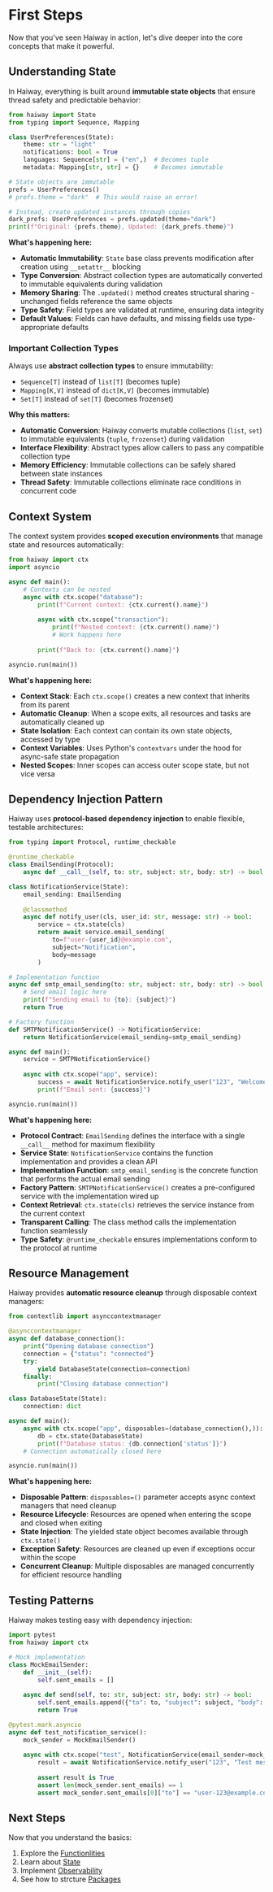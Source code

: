# First Steps

Now that you've seen Haiway in action, let's dive deeper into the core concepts that make it powerful.

## Understanding State

In Haiway, everything is built around **immutable state objects** that ensure thread safety and predictable behavior:

```python
from haiway import State
from typing import Sequence, Mapping

class UserPreferences(State):
    theme: str = "light"
    notifications: bool = True
    languages: Sequence[str] = ("en",)  # Becomes tuple
    metadata: Mapping[str, str] = {}    # Becomes immutable

# State objects are immutable
prefs = UserPreferences()
# prefs.theme = "dark"  # This would raise an error!

# Instead, create updated instances through copies
dark_prefs: UserPreferences = prefs.updated(theme="dark")
print(f"Original: {prefs.theme}, Updated: {dark_prefs.theme}")
```

**What's happening here:**
- **Automatic Immutability**: `State` base class prevents modification after creation using `__setattr__` blocking
- **Type Conversion**: Abstract collection types are automatically converted to immutable equivalents during validation
- **Memory Sharing**: The `.updated()` method creates structural sharing - unchanged fields reference the same objects
- **Type Safety**: Field types are validated at runtime, ensuring data integrity
- **Default Values**: Fields can have defaults, and missing fields use type-appropriate defaults

### Important Collection Types

Always use **abstract collection types** to ensure immutability:

- `Sequence[T]` instead of `list[T]` (becomes tuple)
- `Mapping[K,V]` instead of `dict[K,V]` (becomes immutable)
- `Set[T]` instead of `set[T]` (becomes frozenset)

**Why this matters:**
- **Automatic Conversion**: Haiway converts mutable collections (`list`, `set`) to immutable equivalents (`tuple`, `frozenset`) during validation
- **Interface Flexibility**: Abstract types allow callers to pass any compatible collection type
- **Memory Efficiency**: Immutable collections can be safely shared between state instances
- **Thread Safety**: Immutable collections eliminate race conditions in concurrent code

## Context System

The context system provides **scoped execution environments** that manage state and resources automatically:

```python
from haiway import ctx
import asyncio

async def main():
    # Contexts can be nested
    async with ctx.scope("database"):
        print(f"Current context: {ctx.current().name}")
        
        async with ctx.scope("transaction"):
            print(f"Nested context: {ctx.current().name}")
            # Work happens here
            
        print(f"Back to: {ctx.current().name}")

asyncio.run(main())
```

**What's happening here:**
- **Context Stack**: Each `ctx.scope()` creates a new context that inherits from its parent
- **Automatic Cleanup**: When a scope exits, all resources and tasks are automatically cleaned up
- **State Isolation**: Each context can contain its own state objects, accessed by type
- **Context Variables**: Uses Python's `contextvars` under the hood for async-safe state propagation
- **Nested Scopes**: Inner scopes can access outer scope state, but not vice versa

## Dependency Injection Pattern

Haiway uses **protocol-based dependency injection** to enable flexible, testable architectures:

```python
from typing import Protocol, runtime_checkable

@runtime_checkable
class EmailSending(Protocol):
    async def __call__(self, to: str, subject: str, body: str) -> bool: ...

class NotificationService(State):
    email_sending: EmailSending
    
    @classmethod
    async def notify_user(cls, user_id: str, message: str) -> bool:
        service = ctx.state(cls)
        return await service.email_sending(
            to=f"user-{user_id}@example.com",
            subject="Notification",
            body=message
        )

# Implementation function
async def smtp_email_sending(to: str, subject: str, body: str) -> bool:
    # Send email logic here
    print(f"Sending email to {to}: {subject}")
    return True

# Factory function
def SMTPNotificationService() -> NotificationService:
    return NotificationService(email_sending=smtp_email_sending)

async def main():
    service = SMTPNotificationService()
    
    async with ctx.scope("app", service):
        success = await NotificationService.notify_user("123", "Welcome!")
        print(f"Email sent: {success}")

asyncio.run(main())
```

**What's happening here:**
- **Protocol Contract**: `EmailSending` defines the interface with a single `__call__` method for maximum flexibility
- **Service State**: `NotificationService` contains the function implementation and provides a clean API
- **Implementation Function**: `smtp_email_sending` is the concrete function that performs the actual email sending
- **Factory Pattern**: `SMTPNotificationService()` creates a pre-configured service with the implementation wired up
- **Context Retrieval**: `ctx.state(cls)` retrieves the service instance from the current context
- **Transparent Calling**: The class method calls the implementation function seamlessly
- **Type Safety**: `@runtime_checkable` ensures implementations conform to the protocol at runtime

## Resource Management

Haiway provides **automatic resource cleanup** through disposable context managers:

```python
from contextlib import asynccontextmanager

@asynccontextmanager
async def database_connection():
    print("Opening database connection")
    connection = {"status": "connected"}
    try:
        yield DatabaseState(connection=connection)
    finally:
        print("Closing database connection")

class DatabaseState(State):
    connection: dict

async def main():
    async with ctx.scope("app", disposables=(database_connection(),)):
        db = ctx.state(DatabaseState)
        print(f"Database status: {db.connection['status']}")
    # Connection automatically closed here

asyncio.run(main())
```

**What's happening here:**
- **Disposable Pattern**: `disposables=()` parameter accepts async context managers that need cleanup
- **Resource Lifecycle**: Resources are opened when entering the scope and closed when exiting
- **State Injection**: The yielded state object becomes available through `ctx.state()`
- **Exception Safety**: Resources are cleaned up even if exceptions occur within the scope
- **Concurrent Cleanup**: Multiple disposables are managed concurrently for efficient resource handling

## Testing Patterns

Haiway makes testing easy with dependency injection:

```python
import pytest
from haiway import ctx

# Mock implementation
class MockEmailSender:
    def __init__(self):
        self.sent_emails = []
    
    async def send(self, to: str, subject: str, body: str) -> bool:
        self.sent_emails.append({"to": to, "subject": subject, "body": body})
        return True

@pytest.mark.asyncio
async def test_notification_service():
    mock_sender = MockEmailSender()
    
    async with ctx.scope("test", NotificationService(email_sender=mock_sender)):
        result = await NotificationService.notify_user("123", "Test message")
        
        assert result is True
        assert len(mock_sender.sent_emails) == 1
        assert mock_sender.sent_emails[0]["to"] == "user-123@example.com"
```

## Next Steps

Now that you understand the basics:

1. Explore the [Functionlities](../guides/functionalities.md)
2. Learn about [State](../guides/state.md)
3. Implement [Observability](../guides/observability.md)
4. See how to strcture [Packages](../guides/packages.md)
